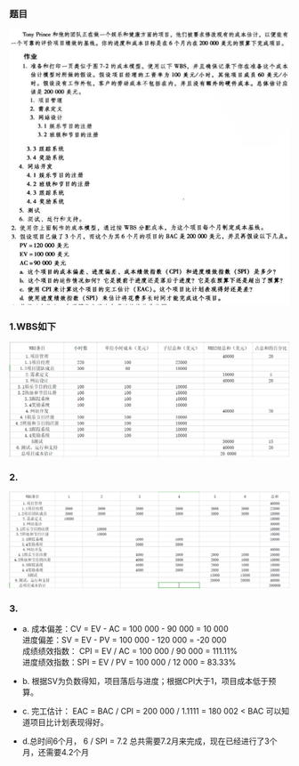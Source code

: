 ### 题目
![](pic/1.png)
![](pic/2.png)

### 1.WBS如下

![](pic/3.PNG)

### 2.
![](pic/4.PNG)

### 3.
* a. 成本偏差：CV = EV - AC = 100 000 - 90 000   =  10 000<br>
    进度偏差：SV = EV - PV = 100 000 - 120 000 = -20 000<br>
    成绩绩效指数： CPI = EV / AC = 100 000 / 90 000 = 111.11%<br>
    进度绩效指数：SPI = EV / PV = 100 000 / 12 000 = 83.33%<br>

* b. 根据SV为负数得知，项目落后与进度；根据CPI大于1，项目成本低于预算。
* c. 完工估计：
EAC = BAC / CPI = 200 000 / 1.1111 = 180 002 < BAC
可以知道项目比计划表现得好。
* d.总时间6个月，
6 / SPI = 7.2
总共需要7.2月来完成，现在已经进行了3个月，还需要4.2个月
